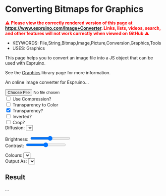 <!--- Copyright (c) 2013 Gordon Williams, Pur3 Ltd. See the file LICENSE for copying permission. -->
Converting Bitmaps for Graphics
==========================================

<span style="color:red">:warning: **Please view the correctly rendered version of this page at https://www.espruino.com/Image+Converter. Links, lists, videos, search, and other features will not work correctly when viewed on GitHub** :warning:</span>

* KEYWORDS: File,String,Bitmap,Image,Picture,Conversion,Graphics,Tools
* USES: Graphics

This page helps you to convert an image file into a JS object that can
be used with Espruino.

See the [Graphics](/Graphics) library page for more information.

<script src="/js/heatshrink.js"></script>
<script src="/js/imageconverter.js"></script>

<p>An online image converter for Espruino...</p>

<input type="file" id="fileLoader"/><br/>
<input type="checkbox" id="compression" onchange="imageLoaded()"> Use Compression?</input><br/>
<input type="checkbox" id="alphaToColor" onchange="imageLoaded()"> Transparency to Color</input><br/>
<input type="checkbox" id="transparent" onchange="imageLoaded()" checked> Transparency?</input><br/>
<input type="checkbox" id="inverted" onchange="imageLoaded()"> Inverted?</input><br/>
<input type="checkbox" id="autoCrop" onchange="imageLoaded()"> Crop?</input><br/>
Diffusion: <select id="diffusion" onchange="imageLoaded()"></select><br/>

Brightness: <span id="brightnessv"></span>
<input type="range" id="brightness" min="-127" max="127" value="0" onchange="imageLoaded()"></input><br/>
Contrast: <span id="contrastv"></span>
<input type="range" id="contrast" min="-255" max="255" value="0" onchange="imageLoaded()"></input><br/>

Colours: <select id="colorStyle" onchange="imageLoaded()"></select><br/>
Output As: <select id="outputStyle" onchange="imageLoaded()">
</select><br/>

<canvas id="canvas" style="display:none;"></canvas>

<h2>Result</h2>
<p><span id="ressize">...</span></p>
<textarea id="resdata" style="display:none;"></textarea>

<script>
  imageconverter.setFormatOptions(document.getElementById("colorStyle"));
  imageconverter.setDiffusionOptions(document.getElementById("diffusion"));
  imageconverter.setOutputOptions(document.getElementById("outputStyle"));

  var img;
  function imageLoaded() {
    if (img === undefined) return;
    var options = {};
    var diffusionSelect = document.getElementById("diffusion");
    options.diffusion = diffusionSelect.options[diffusionSelect.selectedIndex].value;
    options.compression = document.getElementById("compression").checked;
    options.alphaToColor = document.getElementById("alphaToColor").checked;
    options.transparent = document.getElementById("transparent").checked;
    options.inverted = document.getElementById("inverted").checked;
    options.autoCrop = document.getElementById("autoCrop").checked;
    options.brightness = 0|document.getElementById("brightness").value;
    document.getElementById("brightnessv").innerText = options.brightness;
    options.contrast = 0|document.getElementById("contrast").value;
    document.getElementById("contrastv").innerText = options.contrast;
    var colorSelect = document.getElementById("colorStyle");
    options.mode = colorSelect.options[colorSelect.selectedIndex].value;
    var outputSelect = document.getElementById("outputStyle");
    options.output = outputSelect.options[outputSelect.selectedIndex].value;
    var canvas = document.getElementById("canvas")
    canvas.width = img.width*2;
    canvas.height = img.height;
    canvas.style = "display:block;border:1px solid black;margin:8px;"
    var ctx = canvas.getContext("2d");
    ctx.drawImage(img,0,0);

    var imgstr = "";

    if (true) {
      var imageData = ctx.getImageData(0, 0, img.width, img.height);
      ctx.fillStyle = 'white';
      ctx.fillRect(options.width, 0, img.width, img.height);
      var rgba = imageData.data;
      options.rgbaOut = rgba;
      options.width = img.width;
      options.height = img.height;
      imgstr = imageconverter.RGBAtoString(rgba, options);
      var outputImageData = new ImageData(options.rgbaOut, options.width, options.height);
      ctx.putImageData(outputImageData,img.width,0);
    }/* else { // output the image as slices
      var SLICEHEIGHT = 8;
      for (var y=0;y<img.height;y+=SLICEHEIGHT) {
        var imageData = ctx.getImageData(0, y, img.width, SLICEHEIGHT);
        var rgba = imageData.data;
        options.rgbaOut = rgba;
        options.width = img.width;
        options.height = SLICEHEIGHT;
        imgstr += "require('Storage').write('im"+(y/SLICEHEIGHT)+"',"+imageconverter.RGBAtoString(rgba, options)+")\n";
        ctx.putImageData(imageData,img.width,y);
      }
    }*/

    // checkerboard for transparency on original image
    var imageData = ctx.getImageData(0, 0, img.width, img.height);
    imageconverter.RGBAtoCheckerboard(imageData.data, {width:img.width,height:img.height});
    ctx.putImageData(imageData,0,0);

    document.getElementById("ressize").innerHTML = imgstr.length+" Characters";
    document.getElementById("resdata").innerHTML = imgstr;
    document.getElementById("resdata").style = "width:650px;height:300px;";
  }
  function handleFileSelect(event) {
      if (event.target.files.length != 1) return;
      var reader = new FileReader();
      reader.onload = function(event) {
        img = new Image();
        img.onload = imageLoaded;
        img.src = event.target.result;
      };
      reader.readAsDataURL(event.target.files[0]);
    };
    document.getElementById('fileLoader').addEventListener('change', handleFileSelect, false);
</script>
